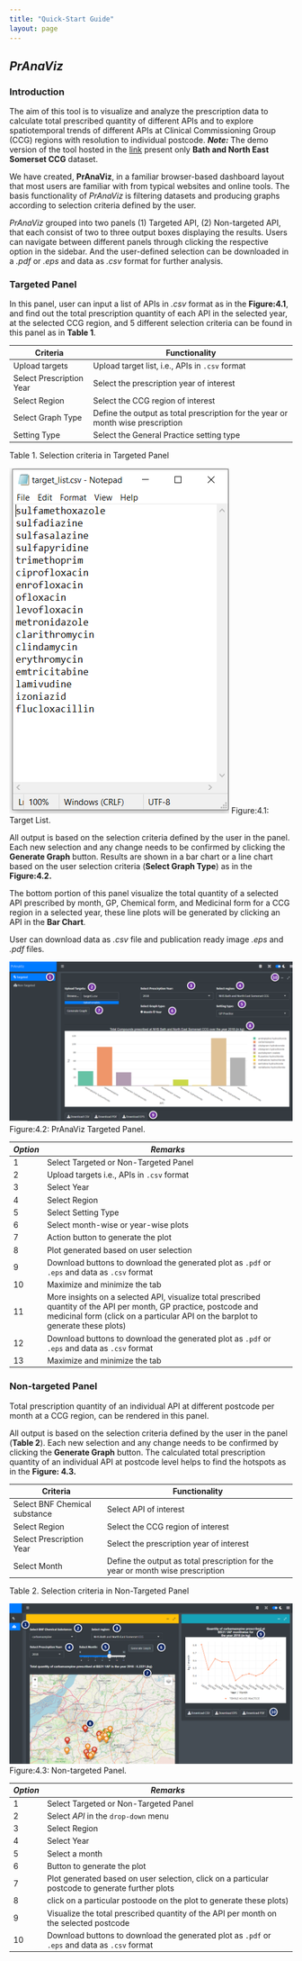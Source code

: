 ```yaml
---
title: "Quick-Start Guide"
layout: page
---
```


## *PrAnaViz*

### Introduction

The aim of this tool is to visualize and analyze the prescription data to calculate total prescribed quantity of different APIs and to explore spatiotemporal trends of different APIs at Clinical Commissioning Group (CCG) regions with resolution to individual postcode. ***Note:*** The demo version of the tool hosted in the [link](http://51.141.234.162/shiny/pranaviz/ "PrAnaViz Demo") present only **Bath and North East Somerset CCG** dataset.

We have created, **PrAnaViz**, in a familiar browser-based dashboard layout that most users are familiar with from typical websites and online tools. The basis functionality of *PrAnaViz* is filtering datasets and producing graphs according to selection criteria defined by the user.

*PrAnaViz* grouped into two panels (1) Targeted API, (2) Non-targeted API, that each consist of two to three output boxes displaying the results. Users can navigate between different panels through clicking the respective option in the sidebar. And the user-defined selection can be downloaded in a *.pdf* or *.eps* and data as *.csv* format for further analysis.

### Targeted Panel

In this panel, user can input a list of APIs in *.csv* format as in the **Figure:4.1**, and find out the total prescription quantity of each API in the selected year, at the selected CCG region, and 5 different selection criteria can be found in this panel as in **Table 1**.

| Criteria | Functionality |
| --- | ----------- |
| Upload targets           | Upload target list, i.e., APIs in `.csv` format|
| Select Prescription Year | Select the prescription year of interest       |
| Select Region            | Select the CCG region of interest      |
| Select Graph Type        | Define the output as total prescription for the year or month wise prescription |
| Setting Type             | Select the General Practice setting type |

Table 1. Selection criteria in Targeted Panel

[![Figure:4.1 Target List](/img/target_list.PNG "Figure:4.1: Target List")](Figure:4.1) Figure:4.1: Target List.

All output is based on the selection criteria defined by the user in the panel. Each new selection and any change needs to be confirmed by clicking the **Generate Graph** button. Results are shown in a bar chart or a line chart based on the user selection criteria (**Select Graph Type**) as in the **Figure:4.2.**

The bottom portion of this panel visualize the total quantity of a selected API prescribed by month, GP, Chemical form, and Medicinal form for a CCG region in a selected year, these line plots will be generated by clicking an API in the **Bar Chart**.

User can download data as *.csv* file and publication ready image *.eps* and *.pdf* files.

[![Figure:4.2: Targeted Panel](/img/targeted_01.png "Figure:4.2. Targeted Panel")](Figure:4.2) Figure:4.2: PrAnaViz Targeted Panel.

| *Option* | *Remarks*  |
| --- | ----------- |
| 1        | Select Targeted or Non-Targeted Panel  |    
| 2        | Upload targets i.e., APIs in `.csv` format |
| 3        | Select Year |
| 4        | Select Region |
| 5        | Select Setting Type|
| 6        | Select month-wise or year-wise plots |
| 7        | Action button to generate the plot     |
| 8        | Plot generated based on user selection  |
| 9        | Download buttons to download the generated plot as `.pdf` or `.eps` and data as `.csv` format                                    |
| 10       | Maximize and minimize the tab          |
| 11       | More insights on a selected API, visualize total prescribed quantity of the API per month, GP practice, postcode and medicinal form (click on a particular API on the barplot to generate these plots) |
| 12       | Download buttons to download the generated plot as `.pdf` or `.eps` and data as `.csv` format                     |
| 13       | Maximize and minimize the tab|

### Non-targeted Panel

Total prescription quantity of an individual API at different postcode per month at a CCG region, can be rendered in this panel.

All output is based on the selection criteria defined by the user in the panel (**Table 2**). Each new selection and any change needs to be confirmed by clicking the **Generate Graph** button. The calculated total prescription quantity of an individual API at postcode level helps to find the hotspots as in the **Figure: 4.3.**


| Criteria                      | Functionality  |
| --- | ----------- |
| Select BNF Chemical substance | Select API of interest                                                          |
| Select Region                 | Select the CCG region of interest                                               |
| Select Prescription Year      | Select the prescription year of interest                                        |
| Select Month                  | Define the output as total prescription for the year or month wise prescription |

Table 2. Selection criteria in Non-Targeted Panel

[![Figure:4.3: Non-targeted Panel](/img/non_targeted_01.png "Figure:4.3: Non-targeted Panel")](Figure:4.3) Figure:4.3: Non-targeted Panel.


| *Option* | *Remarks*|
| --- | ----------- |
| 1        | Select Targeted or Non-Targeted Panel                                                            |
| 2        | Select *API* in the `drop-down` menu                                                             |
| 3        | Select Region                                                                                    |
| 4        | Select Year                                                                                      |
| 5        | Select a month                                                                                   |
| 6        | Button to generate the plot                                                                      |
| 7        | Plot generated based on user selection, click on a particular postcode to generate further plots |
| 8        | click on a particular postoode on the plot to generate these plots)                              |
| 9        | Visualize the total prescribed quantity of the API per month on the selected postcode            |
| 10       | Download buttons to download the generated plot as `.pdf` or `.eps` and data as `.csv` format    |
